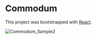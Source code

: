 # Commodum

This project was bootstrapped with [React](https://github.com/facebook/create-react-app).

![Commodum_Sample2](https://user-images.githubusercontent.com/77429039/209034510-c3cfaf1b-b109-47d7-9076-20cdda5da8f5.gif)

